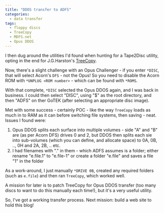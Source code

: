 ```yaml
---
title: "DDOS transfer to ADFS"
categories:
  - data transfer
tags:
  - floppy discs
  - TreeCopy
  - MDFS.net
  - Opus DDOS
---
```


I then dug around the utilities I'd found when hunting for a Tape2Disc utility, opting in the end for J.G.Harston's [TreeCopy](https://mdfs.net/Software/FileTools/).

Now, there's a slight challenge with an Opus Challenger - if you enter `*DISC`, that will select Acorn's `DFS` - not the Opus! So you need to disable the Acorn ROM with `*UNPLUG <ROM number>` - which can be found with `*ROMS`.

With that complete, `*DISC` selected the Opus DDOS again, and I was back in business. I could then select "DISC", using "$" as the root directory, and then "ADFS" on ther GoTEK (after selecting an appropriate disc image).

Met with some success - certainly POC - like the way `TreeCopy` loads as much in to RAM as it can before switching file systems, then saving - neat. Issues I found were:
1. Opus DDOS splits each surface into multiple volumes - side "A" and "B" are (as per Acorn DFS) drives 0 and 2, but DDOS then splits each sie into sub-volumes (which you can define, and allocate space) to 0A, 0B, .., 0H and 2A, 2B, .. etc.
2. I had filenames with "." in them - which ADFS assumes is a folder; either rename "e.file.1" to "e.file-1" or create a folder "e.file" and saves a file "1" in the folder

As a work-around, I just manually `*DRIVE 0B`, created any required folders (such as `e.file`) and then ran `TreeCopy`, which worked well.

A mission for later is to patch TreeCopy for Opus DDOS transfer (too many discs to want to do this manually each time!), but it's a very useful utility.

So, I've got a working transfer process. Next mission: build a web site to hold this blog!